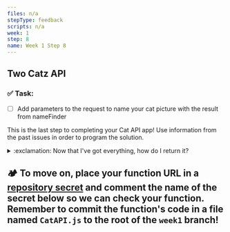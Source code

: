 ```yaml
---
files: n/a
stepType: feedback
scripts: n/a
week: 1
step: 8
name: Week 1 Step 8
---
```


## Two Catz API 

### ✅  Task:
- [ ] Add parameters to the request to name your cat picture with the result from nameFinder

This is the last step to completing your Cat API app! Use information from the past issues in order to program the solution.

<details>
<summary>:exclamation: Now that I've got everything, how do I return it?</summary>
    </br>

`context.res` is the key to answering this question!

To return your two images and two names in the output:
```js
context.res = {
    body: {
        cat1: your-first-catpicture-in-base64,
        cat2: your-second-catpicture-in-base64,
        names: [name1, name2]
    }
}
```
<br><br/>
</details>


## **:camping: To move on, place your function URL in a [repository secret](https://docs.github.com/en/actions/reference/encrypted-secrets#creating-encrypted-secrets-for-a-repository) and comment the name of the secret below so we can check your function. Remember to commit the function's code in a file named `CatAPI.js` to the root of the `week1` branch!**